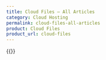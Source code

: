 ```yaml
---
title: Cloud Files – All Articles
category: Cloud Hosting
permalink: cloud-files-all-articles
product: Cloud Files
product_url: cloud-files
---
```



{{<list product_url="cloud-files">}}
